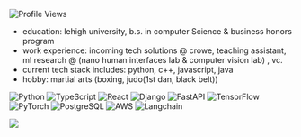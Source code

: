 ![Profile Views](https://komarev.com/ghpvc/?username=stanislavli3&color=blue&style=flat-square)

- education: lehigh university, b.s. in computer Science & business honors program
- work experience: incoming tech solutions @ crowe, teaching assistant, ml research @ (nano human interfaces lab & computer vision lab) , vc.
- current tech stack includes: python, c++, javascript, java
- hobby: martial arts (boxing, judo(1st dan, black belt))

![Python](https://img.shields.io/badge/-Python-3776AB?style=for-the-badge&logo=python&logoColor=white)
![TypeScript](https://img.shields.io/badge/-TypeScript-3178C6?style=for-the-badge&logo=typescript&logoColor=white)
![React](https://img.shields.io/badge/-React-61DAFB?style=for-the-badge&logo=react&logoColor=black)
![Django](https://img.shields.io/badge/-Django-092E20?style=for-the-badge&logo=django&logoColor=white)
![FastAPI](https://img.shields.io/badge/-FastAPI-009688?style=for-the-badge&logo=fastapi&logoColor=white)
![TensorFlow](https://img.shields.io/badge/-TensorFlow-FF6F00?style=for-the-badge&logo=tensorflow&logoColor=white)
![PyTorch](https://img.shields.io/badge/-PyTorch-EE4C2C?style=for-the-badge&logo=pytorch&logoColor=white)
![PostgreSQL](https://img.shields.io/badge/-PostgreSQL-336791?style=for-the-badge&logo=postgresql&logoColor=white)
![AWS](https://img.shields.io/badge/-AWS-232F3E?style=for-the-badge&logo=amazon-aws&logoColor=white)
![Langchain](https://img.shields.io/badge/-Langchain-2196F3?style=for-the-badge)

![](https://leetcard.jacoblin.cool/stanislavli?theme=unicorn)

